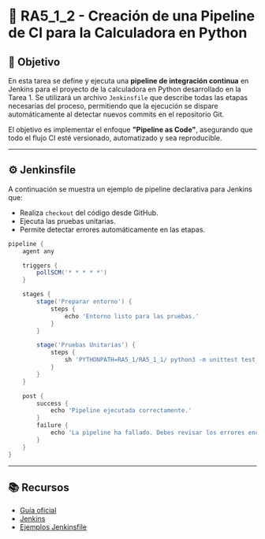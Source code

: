 # 🧩 RA5_1_2 - Creación de una Pipeline de CI para la Calculadora en Python

## 🎯 Objetivo

En esta tarea se define y ejecuta una **pipeline de integración continua** en Jenkins para el proyecto de la calculadora en Python desarrollado en la Tarea 1. Se utilizará un archivo `Jenkinsfile` que describe todas las etapas necesarias del proceso, permitiendo que la ejecución se dispare automáticamente al detectar nuevos commits en el repositorio Git.

El objetivo es implementar el enfoque **"Pipeline as Code"**, asegurando que todo el flujo CI esté versionado, automatizado y sea reproducible.

---

## ⚙️ Jenkinsfile

A continuación se muestra un ejemplo de pipeline declarativa para Jenkins que:

- Realiza `checkout` del código desde GitHub.
- Ejecuta las pruebas unitarias.
- Permite detectar errores automáticamente en las etapas.

```groovy
pipeline {
    agent any

    triggers {
        pollSCM('* * * * *')
    }

    stages {
        stage('Preparar entorno') {
            steps {
                echo 'Entorno listo para las pruebas.'
            }
        }

        stage('Pruebas Unitarias') {
            steps {
                sh 'PYTHONPATH=RA5_1/RA5_1_1/ python3 -m unittest test_calculator.py'
            }
        }
    }

    post {
        success {
            echo 'Pipeline ejecutada correctamente.'
        }
        failure {
            echo 'La pipeline ha fallado. Debes revisar los errores encontrados.'
        }
    }
}
```

---
 
## 📚 Recursos

- [Guía oficial](https://psegarrac.github.io/Ciberseguridad-PePS/tema5/cd/ci/2022/01/13/jenkins.html#tareas)
- [Jenkins](https://www.jenkins.io)
- [Ejemplos Jenkinsfile](https://github.com/jenkinsci/pipeline-examples)
